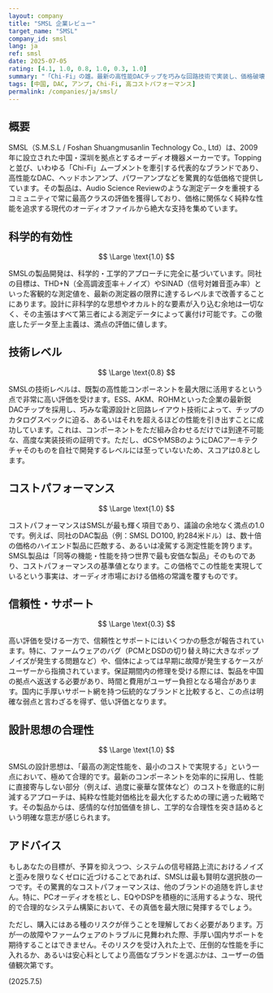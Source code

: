 ```yaml
---
layout: company
title: "SMSL 企業レビュー"
target_name: "SMSL"
company_id: smsl
lang: ja
ref: smsl
date: 2025-07-05
rating: [4.1, 1.0, 0.8, 1.0, 0.3, 1.0]
summary: "「Chi-Fi」の雄。最新の高性能DACチップを巧みな回路技術で実装し、価格破壊とも言えるコストで世界最高水準の測定性能を実現する。その製品は、客観的なデータを重視するオーディオファイルにとっての標準器となりつつある。しかし、その圧倒的な価格性能比の裏側で、ファームウェアの安定性や長期的なサポート体制にはいくつかの懸念も報告されている。諸刃の剣を理解して使いこなす覚悟が求められるブランド。"
tags: [中国, DAC, アンプ, Chi-Fi, 高コストパフォーマンス]
permalink: /companies/ja/smsl/
---
```


## 概要

SMSL（S.M.S.L / Foshan Shuangmusanlin Technology Co., Ltd）は、2009年に設立された中国・深圳を拠点とするオーディオ機器メーカーです。Toppingと並び、いわゆる「Chi-Fi」ムーブメントを牽引する代表的なブランドであり、高性能なDAC、ヘッドホンアンプ、パワーアンプなどを驚異的な低価格で提供しています。その製品は、Audio Science Reviewのような測定データを重視するコミュニティで常に最高クラスの評価を獲得しており、価格に関係なく純粋な性能を追求する現代のオーディオファイルから絶大な支持を集めています。

## 科学的有効性

$$ \Large \text{1.0} $$

SMSLの製品開発は、科学的・工学的アプローチに完全に基づいています。同社の目標は、THD+N（全高調波歪率＋ノイズ）やSINAD（信号対雑音歪み率）といった客観的な測定値を、最新の測定器の限界に達するレベルまで改善することにあります。設計に非科学的な思想やオカルト的な要素が入り込む余地は一切なく、その主張はすべて第三者による測定データによって裏付け可能です。この徹底したデータ至上主義は、満点の評価に値します。

## 技術レベル

$$ \Large \text{0.8} $$

SMSLの技術レベルは、既製の高性能コンポーネントを最大限に活用するという点で非常に高い評価を受けます。ESS、AKM、ROHMといった企業の最新鋭DACチップを採用し、巧みな電源設計と回路レイアウト技術によって、チップのカタログスペックに迫る、あるいはそれを超えるほどの性能を引き出すことに成功しています。これは、コンポーネントをただ組み合わせるだけでは到達不可能な、高度な実装技術の証明です。ただし、dCSやMSBのようにDACアーキテクチャそのものを自社で開発するレベルには至っていないため、スコアは0.8とします。

## コストパフォーマンス

$$ \Large \text{1.0} $$

コストパフォーマンスはSMSLが最も輝く項目であり、議論の余地なく満点の1.0です。例えば、同社のDAC製品（例：SMSL DO100, 約284米ドル）は、数十倍の価格のハイエンド製品に匹敵する、あるいは凌駕する測定性能を誇ります。SMSL製品は「同等の機能・性能を持つ世界で最も安価な製品」そのものであり、コストパフォーマンスの基準値となります。この価格でこの性能を実現しているという事実は、オーディオ市場における価格の常識を覆すものです。

## 信頼性・サポート

$$ \Large \text{0.3} $$

高い評価を受ける一方で、信頼性とサポートにはいくつかの懸念が報告されています。特に、ファームウェアのバグ（PCMとDSDの切り替え時に大きなポップノイズが発生する問題など）や、個体によっては早期に故障が発生するケースがユーザーから指摘されています。保証期間内の修理を受ける際には、製品を中国の拠点へ返送する必要があり、時間と費用がユーザー負担となる場合があります。国内に手厚いサポート網を持つ伝統的なブランドと比較すると、この点は明確な弱点と言わざるを得ず、低い評価となります。

## 設計思想の合理性

$$ \Large \text{1.0} $$

SMSLの設計思想は、「最高の測定性能を、最小のコストで実現する」という一点において、極めて合理的です。最新のコンポーネントを効率的に採用し、性能に直接寄与しない部分（例えば、過度に豪華な筐体など）のコストを徹底的に削減するアプローチは、純粋な性能対価格比を最大化するための理に適った戦略です。その製品からは、感情的な付加価値を排し、工学的な合理性を突き詰めるという明確な意志が感じられます。

## アドバイス

もしあなたの目標が、予算を抑えつつ、システムの信号経路上流におけるノイズと歪みを限りなくゼロに近づけることであれば、SMSLは最も賢明な選択肢の一つです。その驚異的なコストパフォーマンスは、他のブランドの追随を許しません。特に、PCオーディオを核とし、EQやDSPを積極的に活用するような、現代的で合理的なシステム構築において、その真価を最大限に発揮するでしょう。

ただし、購入にはある種のリスクが伴うことを理解しておく必要があります。万が一の故障やファームウェアのトラブルに見舞われた際、手厚い国内サポートを期待することはできません。そのリスクを受け入れた上で、圧倒的な性能を手に入れるか、あるいは安心料としてより高価なブランドを選ぶかは、ユーザーの価値観次第です。

(2025.7.5)
